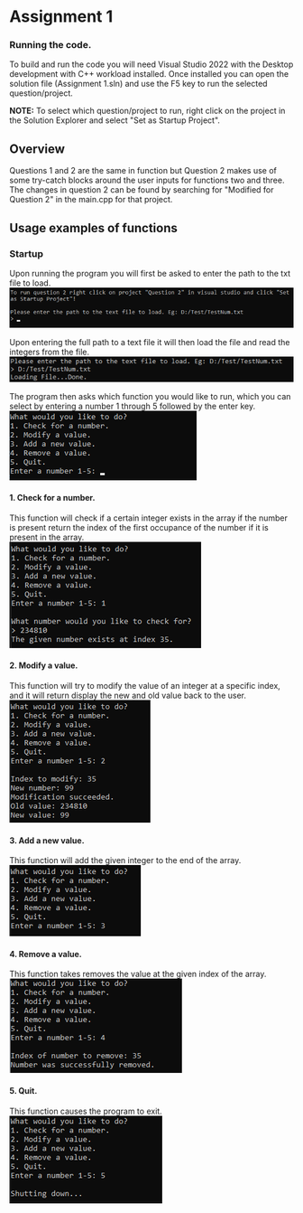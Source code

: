 # Assignment 1

### Running the code.
To build and run the code you will need Visual Studio 2022 with the Desktop development with C++ workload installed. Once installed you can open the solution file (Assignment 1.sln) and use the F5 key to run the selected question/project.

**NOTE:** To select which question/project to run, right click on the project in the Solution Explorer and select "Set as Startup Project".

## Overview
Questions 1 and 2 are the same in function but Question 2 makes use of some try-catch blocks around the user inputs for functions two and three. The changes in question 2 can be found by searching for "Modified for Question 2" in the main.cpp for that project.

## Usage examples of functions

### Startup
Upon running the program you will first be asked to enter the path to the txt file to load.  
![Alt text](screenshots/startup.png)

Upon entering the full path to a text file it will then load the file and read the integers from the file.  
![Alt text](screenshots/loadfile.png)

The program then asks which function you would like to run, which you can select by entering a number 1 through 5 followed by the enter key.  
![Alt text](screenshots/whichFunction.png)


#### 1. Check for a number.
This function will check if a certain integer exists in the array if the number is present return the index of the first occupance of the number if it is present in the array.  
![Alt text](screenshots/func1.png)

#### 2. Modify a value.
This function will try to modify the value of an integer at a specific index, and it will return display the new and old value back to the user.    
![Alt text](screenshots/func2.png)

#### 3. Add a new value.
This function will add the given integer to the end of the array.  
![Alt text](screenshots/func3.png)

#### 4. Remove a value.
This function takes removes the value at the given index of the array.   
![Alt text](screenshots/func4.png)

#### 5. Quit.
This function causes the program to exit.   
![Alt text](screenshots/func5.png)



